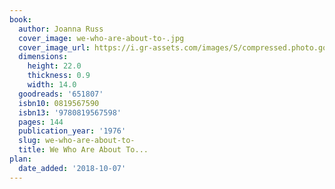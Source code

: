 ```yaml
---
book:
  author: Joanna Russ
  cover_image: we-who-are-about-to-.jpg
  cover_image_url: https://i.gr-assets.com/images/S/compressed.photo.goodreads.com/books/1348710724l/651807.jpg
  dimensions:
    height: 22.0
    thickness: 0.9
    width: 14.0
  goodreads: '651807'
  isbn10: 0819567590
  isbn13: '9780819567598'
  pages: 144
  publication_year: '1976'
  slug: we-who-are-about-to-
  title: We Who Are About To...
plan:
  date_added: '2018-10-07'
---
```

